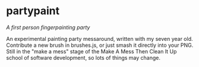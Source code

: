 # partypaint
_A first person fingerpainting party_

An experimental painting party messaround, written with my seven year old. Contribute a new brush in brushes.js, or just smash it directly into your PNG. Still in the "make a mess" stage of the Make A Mess Then Clean It Up school of software development, so lots of things may change.

